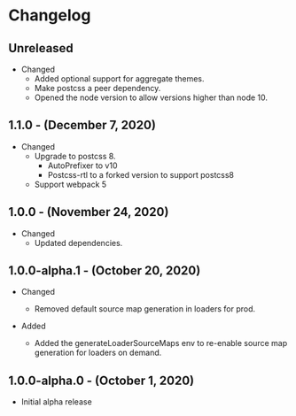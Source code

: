 # Changelog

## Unreleased

* Changed
  * Added optional support for aggregate themes.
  * Make postcss a peer dependency.
  * Opened the node version to allow versions higher than node 10.

## 1.1.0 - (December 7, 2020)

* Changed
  * Upgrade to postcss 8.
    * AutoPrefixer to v10
    * Postcss-rtl to a forked version to support postcss8
  * Support webpack 5

## 1.0.0 - (November 24, 2020)

* Changed
  * Updated dependencies.

## 1.0.0-alpha.1 - (October 20, 2020)

* Changed
  * Removed default source map generation in loaders for prod.

* Added
  * Added the generateLoaderSourceMaps env to re-enable source map generation for loaders on demand.

## 1.0.0-alpha.0 - (October 1, 2020)

* Initial alpha release
